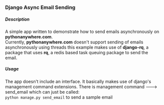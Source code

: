 ### Django Async Email Sending

##### Description 
A simple app written to demonstrate how to send emails
asynchronously on **pythonanywhere.com**.  
Currently, **pythonanywhere.com** doesn't support sending of emails asynchronously using threads
this example makes use of **django-rq**, a package that uses **rq**, a redis based task queuing package to send the email.


##### Usage 
The app doesn't include an interface. It basically makes use of django's management command extensions.
There is management command ---> send_email which can just be called:   
`python manage.py send_email`  to send a sample email